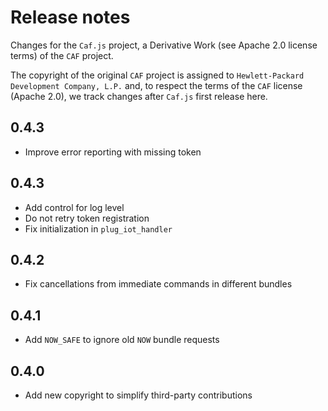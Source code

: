 # Release notes

Changes for the `Caf.js` project, a Derivative Work (see Apache 2.0 license terms) of the `CAF` project.

The  copyright of the original `CAF` project is assigned to `Hewlett-Packard Development Company, L.P.` and, to respect the terms of the `CAF` license (Apache 2.0), we track changes after `Caf.js` first release here.

## 0.4.3
 - Improve error reporting with missing token

## 0.4.3
 - Add control for log level
 - Do not retry token registration
 - Fix initialization in `plug_iot_handler`

## 0.4.2
 - Fix cancellations from immediate commands in different bundles

## 0.4.1
 - Add `NOW_SAFE` to ignore old `NOW` bundle requests

## 0.4.0
 - Add new copyright to simplify third-party contributions
